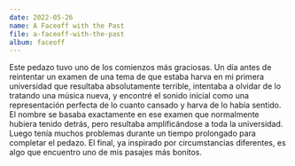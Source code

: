 ```yaml
---
date: 2022-05-26
name: A Faceoff with the Past
file: a-faceoff-with-the-past
album: faceoff
---
```


Este pedazo tuvo uno de los comienzos más graciosas. Un día antes de reintentar un examen de una tema de que estaba harva en mi primera universidad que resultaba absolutamente terrible, intentaba a olvidar de lo tratando una música nueva, y encontré el sonido inicial como una representación perfecta de lo cuanto cansado y harva de lo había sentido. El nombre se basaba exactamente en ese examen que normalmente hubiera tenido detrás, pero resultaba amplificándose a toda la universidad. Luego tenía muchos problemas durante un tiempo prolongado para completar el pedazo. El final, ya inspirado por circumstancias diferentes, es algo que encuentro uno de mis pasajes más bonitos.
